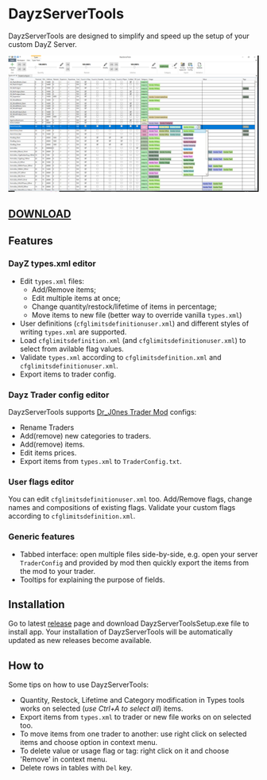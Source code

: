# DayzServerTools

DayzServerTools are designed to simplify and speed up the setup of your custom DayZ Server.

![DayzServerTools Screen](./screenshot.png)

**[DOWNLOAD](https://github.com/rvost/DayzServerTools/releases/latest)**
---

## Features

### DayZ types.xml editor

* Edit `types.xml` files:
	* Add/Remove items;
	* Edit multiple items at once;
	* Change quantity/restock/lifetime of items in percentage;
	* Move items to new file (better way to override vanilla `types.xml`)
* User definitions (`cfglimitsdefinitionuser.xml`) and different styles of writing `types.xml` are supported.
* Load `cfglimitsdefinition.xml` (and `cfglimitsdefinitionuser.xml`) to select from avilable flag values.
* Validate `types.xml` according to `cfglimitsdefinition.xml` and `cfglimitsdefinitionuser.xml`.
* Export items to trader config.

### Dayz Trader config editor

DayzServerTools supports [Dr_J0nes Trader Mod](https://steamcommunity.com/sharedfiles/filedetails/?id=1590841260&) configs:

* Rename Traders
* Add(remove) new categories to traders.
* Add(remove) items.
* Edit items prices. 
* Export items from `types.xml` to `TraderConfig.txt`.

### User flags editor

You can edit `cfglimitsdefinitionuser.xml` too. Add/Remove flags, change names and compositions of existing flags.
Validate your custom flags according to `cfglimitsdefinition.xml`.

### Generic features

* Tabbed interface: open multiple files side-by-side, e.g. open your server `TraderConfig` and provided by mod then quickly export the items from the mod to your trader.
* Tooltips for explaining the purpose of fields.

## Installation

Go to latest [release](https://github.com/rvost/DayzServerTools/releases/latest) page and download DayzServerToolsSetup.exe file to install app.
Your installation of DayzServerTools will be automatically updated as new releases become available.

## How to

Some tips on how to use DayzServerTools:

* Quantity, Restock, Lifetime and Category modification in Types tools works on selected (*use Ctrl+A to select all*) items.
* Export items from `types.xml` to trader or new file works on on selected too.
* To move items from one trader to another: use  right click on selected items and choose option in context menu.
* To delete value or usage flag or tag: right click on it and choose 'Remove' in context menu.
* Delete rows in tables with `Del` key. 